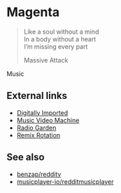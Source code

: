 Magenta
=======

> Like a soul without a mind\
> In a body without a heart\
> I’m missing every part
>
> Massive Attack

Music

External links
--------------

- [Digitally Imported]
- [Music Video Machine]
- [Radio Garden]
- [Remix Rotation]

See also
--------

- [benzap/redditv]
- [musicplayer-io/redditmusicplayer][redditmusicplayer]

[benzap/redditv]:https://github.com/benzap/redditv
[digitally imported]:https://di.fm
[music video machine]:http://musicvideomachine.com
[radio garden]:http://radio.garden
[redditmusicplayer]:https://github.com/musicplayer-io/redditmusicplayer
[remix rotation]:http://remixrotation.com
